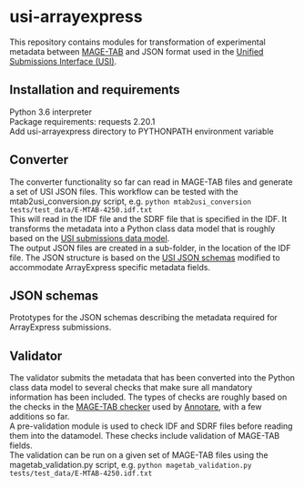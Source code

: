 # usi-arrayexpress

This repository contains modules for transformation of experimental metadata between [MAGE-TAB](fged.org/projects/mage-tab/) and JSON format used in the [Unified Submissions Interface (USI)](https://github.com/EMBL-EBI-SUBS). 


## Installation and requirements

Python 3.6 interpreter<br>
Package requirements: requests 2.20.1 <br>
Add usi-arrayexpress directory to PYTHONPATH environment variable


## Converter

The converter functionality so far can read in MAGE-TAB files and generate a set of USI JSON files. This workflow can be tested with the mtab2usi_conversion.py script, e.g. `python mtab2usi_conversion tests/test_data/E-MTAB-4250.idf.txt`<br>
This will read in the IDF file and the SDRF file that is specified in the IDF. It transforms the metadata into a Python class data model that is roughly based on the [USI submissions data model](https://github.com/EMBL-EBI-SUBS/subs-data-model).<br>
 The output JSON files are created in a sub-folder, in the location of the IDF file. The JSON structure is based on the [USI JSON schemas](https://github.com/EMBL-EBI-SUBS/validation-schemas) modified to accommodate ArrayExpress specific metadata fields. 
 
 
 ## JSON schemas
 
 Prototypes for the JSON schemas describing the metadata required for ArrayExpress submissions. 
 
 
 ## Validator
 
 The validator submits the metadata that has been converted into the Python class data model to several checks that make sure all mandatory information has been included. 
 The types of checks are roughly based on the checks in the [MAGE-TAB checker](https://github.com/arrayexpress/magetabcheck) used by [Annotare](https://github.com/arrayexpress/annotare2), with a few additions so far. <br>
 A pre-validation module is used to check IDF and SDRF files before reading them into the datamodel. These checks include validation of MAGE-TAB fields.<br>
 The validation can be run on a given set of MAGE-TAB files using the magetab_validation.py script, e.g. `python magetab_validation.py tests/test_data/E-MTAB-4250.idf.txt`
 